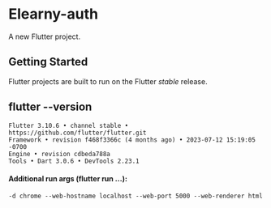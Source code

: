 # Elearny-auth

A new Flutter project.

## Getting Started

Flutter projects are built to run on the Flutter _stable_ release.

## flutter --version

```
Flutter 3.10.6 • channel stable • https://github.com/flutter/flutter.git
Framework • revision f468f3366c (4 months ago) • 2023-07-12 15:19:05 -0700
Engine • revision cdbeda788a
Tools • Dart 3.0.6 • DevTools 2.23.1
```

#### Additional run args (flutter run ...):

```
-d chrome --web-hostname localhost --web-port 5000 --web-renderer html
```